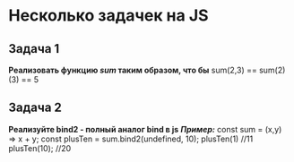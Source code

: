 # Несколько задачек на JS

## Задача 1

**Реализовать функцию _sum_ таким образом, что бы**
sum(2,3) == sum(2)(3) == 5

## Задача 2

**Реализуйте bind2 - полный аналог bind в js**
***Пример:***
const sum = (x,y) => x + y;
const plusTen = sum.bind2(undefined, 10);
plusTen(1) //11
plusTen(10); //20


